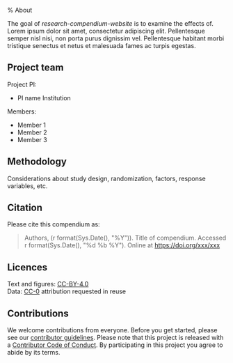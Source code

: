 % About

The goal of *research-compendium-website* is to examine the effects of. Lorem ipsum dolor sit amet, consectetur adipiscing elit. Pellentesque semper nisl nisi, non porta purus dignissim vel. Pellentesque habitant morbi tristique senectus et netus et malesuada fames ac turpis egestas. 

## Project team

Project PI: 
- PI name
Institution

Members:
- Member 1
- Member 2
- Member 3

## Methodology

Considerations about study design, randomization, factors, response variables, etc.


## Citation

Please cite this compendium as:  

> Authors, (r format(Sys.Date(), "%Y")). Title of compendium. Accessed r format(Sys.Date(), "%d %b %Y"). Online at https://doi.org/xxx/xxx

## Licences

Text and figures: [CC-BY-4.0](https://creativecommons.org/licenses/by/4.0/)  
Data: [CC-0](https://creativecommons.org/publicdomain/zero/1.0/) attribution requested in reuse

## Contributions

We welcome contributions from everyone. Before you get started, please see our [contributor guidelines](CONTRIBUTING.html). Please note that this project is released with a [Contributor Code of Conduct](CONDUCT.html). By participating in this project you agree to abide by its terms.

